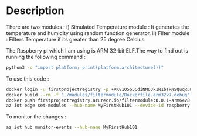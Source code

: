 # Description

There are two modules :
i) Simulated Temperature module : It generates the temperature and humidity using random function generator.
ii) Filter module : Filters Temperature if its greater than 25 degree Celcius.

The Raspberry pi which I am using is ARM 32-bit ELF.The way to find out is running the following command :
```bash
python3 -c "import platform; print(platform.architecture())"
```

To use this code :
```bash
docker login -u firstprojectregistry -p +KKv1O5G5CdiNM63k1N1bTRNSQuqRuFJDVUlQUWFGQ+ACRDx/FR6 firstprojectregistry.azurecr.io
docker build --rm -f "./modules/filtermodule/Dockerfile.arm32v7.debug" -t firstprojectregistry.azurecr.io/filtermodule:0.0.1-arm32v7 "./modules/filtermodule"
docker push firstprojectregistry.azurecr.io/filtermodule:0.0.1-arm64v8
az iot edge set-modules --hub-name MyFirstHub101 --device-id raspberry-pi --content ./deployment.template.json --login "HostName=MyFirstHub101.azure-devices.net;SharedAccessKeyName=iothubowner;SharedAccessKey=kv4ZVBUuun+khCxh4fgow7BsH12g6fmuqZkXP3cFo2o="
```

To monitor the changes :
```bash
az iot hub monitor-events --hub-name MyFirstHub101
```
